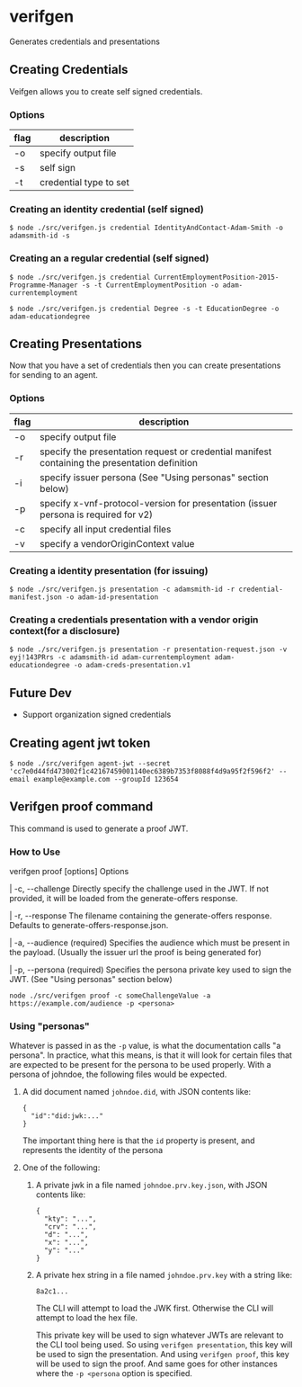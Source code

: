 # verifgen
Generates credentials and presentations

## Creating Credentials
Veifgen allows you to create self signed credentials.

### Options
|flag|description|
|---|---|
|-o|specify output file|
|-s|self sign|
|-t|credential type to set|

### Creating an identity credential (self signed)
`$ node ./src/verifgen.js credential IdentityAndContact-Adam-Smith -o adamsmith-id -s`

### Creating an a regular credential (self signed)
`$ node ./src/verifgen.js credential CurrentEmploymentPosition-2015-Programme-Manager -s -t CurrentEmploymentPosition -o adam-currentemployment`

`$ node ./src/verifgen.js credential Degree -s -t EducationDegree -o adam-educationdegree`

## Creating Presentations
Now that you have a set of credentials then you can create presentations for sending to an agent.

### Options
| flag | description                                                                                    |
|------|------------------------------------------------------------------------------------------------|
| -o   | specify output file                                                                            |
| -r   | specify the presentation request or credential manifest containing the presentation definition |
| -i   | specify issuer persona (See "Using personas" section below)                                    |
| -p   | specify x-vnf-protocol-version for presentation (issuer persona is required for v2)            |
| -c   | specify all input credential files                                                             |
| -v   | specify a vendorOriginContext value                                                            |

### Creating a identity presentation (for issuing)
`$ node ./src/verifgen.js presentation -c adamsmith-id -r credential-manifest.json -o adam-id-presentation`

### Creating a credentials presentation with a vendor origin context(for a disclosure)
`$ node ./src/verifgen.js presentation -r presentation-request.json -v eyj!143PRrs -c adamsmith-id adam-currentemployment adam-educationdegree -o adam-creds-presentation.v1`

## Future Dev
- Support organization signed credentials


## Creating agent jwt token
`$ node ./src/verifgen agent-jwt --secret 'cc7e0d44fd473002f1c42167459001140ec6389b7353f8088f4d9a95f2f596f2' --email example@example.com --groupId 123654`

## Verifgen proof command

This command is used to generate a proof JWT.

### How to Use

verifgen proof [options]
Options

| -c, --challenge <challenge> Directly specify the challenge used in the JWT. If not provided, it will be loaded from the generate-offers response.

| -r, --response <generate-offers-response-filename> The filename containing the generate-offers response. Defaults to generate-offers-response.json.

| -a, --audience <audience> (required) Specifies the audience which must be present in the payload. (Usually the issuer url the proof is being generated for)

|  -p, --persona <persona> (required) Specifies the persona private key used to sign the JWT. (See "Using personas" section below)

`node ./src/verifgen proof -c someChallengeValue -a https://example.com/audience -p <persona>`

### Using "personas"

Whatever is passed in as the `-p` value, is what the documentation calls "a persona".
In practice, what this means, is that it will look for certain files that are expected to be present
for the persona to be used properly. 
With a persona of johndoe, the following files would be expected.
1. A did document named `johndoe.did`, with JSON contents like:
   ```
   {
     "id":"did:jwk:..."
   }
   ```

   The important thing here is that the `id` property is present, and represents the identity of the persona


2. One of the following:
   1. A private jwk in a file named `johndoe.prv.key.json`, with JSON contents like:
      ```
      {
        "kty": "...",
        "crv": "...",
        "d": "...",
        "x": "...",
        "y": "..."
      }
      ```
   2. A private hex string in a file named `johndoe.prv.key` with a string like:
      ```
      8a2c1...
      ```
      The CLI will attempt to load the JWK first. 
      Otherwise the CLI will attempt to load the hex file.
      
      This private key will be used to sign whatever JWTs are relevant to the CLI tool being used.
      So using `verifgen presentation`, this key will be used to sign the presentation.
      And using `verifgen proof`, this key will be used to sign the proof.
      And same goes for other instances where the `-p <persona` option is specified.
